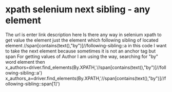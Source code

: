 
# xpath selenium next sibling - any element

The url is enter link description here
Is there any way in selenium xpath to get value the element just the element which following sibling of located element
//span[contains(text(),"by")]//following-sibling::a
in this code I want to take the next element because sometimes it is not an anchor tag but span
For getting values of Author I am using the way, searching for "by" word element then
x_authors=driver.find_elements(By.XPATH,'//span[contains(text(),"by")]//following-sibling::a')
 x_authors_a=driver.find_elements(By.XPATH,'//span[contains(text(),"by")]//following-sibling::span[1]')


        